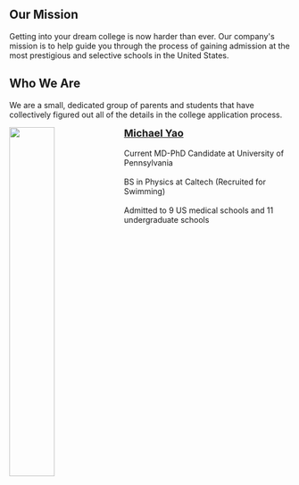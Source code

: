 ## Our Mission

Getting into your dream college is now harder than ever. Our company's mission is to help guide you through the process of gaining admission at the most prestigious and selective schools in the United States.

## Who We Are

We are a small, dedicated group of parents and students that have collectively figured out all of the details in the college application process.

<div>
    <p><img src="/consulting/assets/images/michael.png" height="40%" width="40%" border="0px" style="float: left;padding-right:4px"><a href="https://michaelsyao.com"><b style="font-size: large">Michael Yao</b></a><br><br>Current MD-PhD Candidate at University of Pennsylvania<br><br>BS in Physics at Caltech (Recruited for Swimming)<br><br>Admitted to 9 US medical schools and 11 undergraduate schools</p>
</div>


